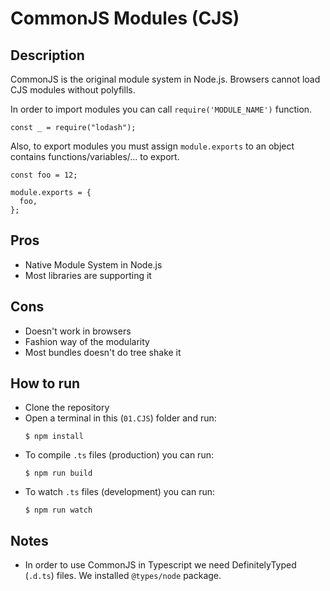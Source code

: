 # CommonJS Modules (CJS)

## Description

CommonJS is the original module system in Node.js. Browsers cannot load CJS modules without polyfills.

In order to import modules you can call `require('MODULE_NAME')` function.

```
const _ = require("lodash");
```

Also, to export modules you must assign `module.exports` to an object contains functions/variables/... to export.

```
const foo = 12;

module.exports = {
  foo,
};
```

## Pros

- Native Module System in Node.js
- Most libraries are supporting it

## Cons

- Doesn't work in browsers
- Fashion way of the modularity
- Most bundles doesn't do tree shake it

## How to run

- Clone the repository
- Open a terminal in this (`01.CJS`) folder and run:
  ```
  $ npm install
  ```
- To compile `.ts` files (production) you can run:
  ```
  $ npm run build
  ```
- To watch `.ts` files (development) you can run:
  ```
  $ npm run watch
  ```

## Notes

- In order to use CommonJS in Typescript we need DefinitelyTyped (`.d.ts`) files. We installed `@types/node` package.